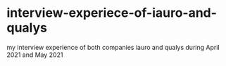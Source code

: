 # interview-experiece-of-iauro-and-qualys
my interview experience of both companies iauro and qualys during April 2021 and May 2021
